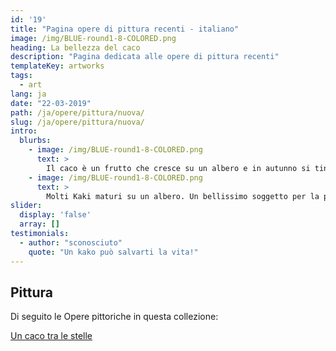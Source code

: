```yaml
---
id: '19'
title: "Pagina opere di pittura recenti - italiano"
image: /img/BLUE-round1-8-COLORED.png
heading: La bellezza del caco
description: "Pagina dedicata alle opere di pittura recenti"
templateKey: artworks
tags:
  - art
lang: ja
date: "22-03-2019"
path: /ja/opere/pittura/nuova/
slug: /ja/opere/pittura/nuova/
intro:
  blurbs:
    - image: /img/BLUE-round1-8-COLORED.png
      text: >
        Il caco è un frutto che cresce su un albero e in autunno si tinge di arancio...Quanti poeti ha ispirato?
    - image: /img/BLUE-round1-8-COLORED.png
      text: >
        Molti Kaki maturi su un albero. Un bellissimo soggetto per la pittura.
slider:
  display: 'false'
  array: []
testimonials:
  - author: "sconosciuto"
    quote: "Un kako può salvarti la vita!"
---
```


## Pittura

Di seguito le Opere pittoriche in questa collezione:

[Un caco tra le stelle][19392250]

  [19392250]: /ja/opere/pittura/nuova/arte-astratta-caco-tra-le-stelle/ "Un caco tra le stelle"

